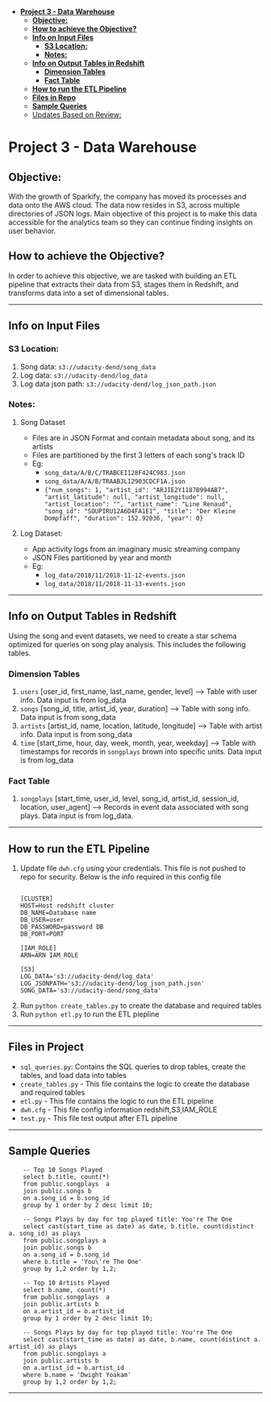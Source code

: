 

- [**Project 3 - Data Warehouse**](#project-3---data-warehouse)
  - [**Objective:**](#objective)
  - [**How to achieve the Objective?**](#how-to-achieve-the-objective)
  - [**Info on Input Files**](#info-on-input-files)
    - [**S3 Location:**](#s3-location)
    - [**Notes:**](#notes)
  - [**Info on Output Tables in Redshift**](#info-on-output-tables-in-redshift)
    - [**Dimension Tables** <br>](#dimension-tables-)
    - [**Fact Table** <br>](#fact-table-)
  - [**How to run the ETL Pipeline** <br>](#how-to-run-the-etl-pipeline-)
  - [**Files in Repo** <br>](#files-in-repo-)
  - [**Sample Queries** <br>](#sample-queries-)
  - [Updates Based on Review:](#updates-based-on-review)


# **Project 3 - Data Warehouse**

## **Objective:**
With the growth of Sparkify, the company has moved its processes and data onto the AWS cloud. The data now resides in S3, across multiple directories of JSON logs. Main objective of this project is to make this data accessible for the analytics team so they can continue finding insights on user behavior.

## **How to achieve the Objective?**
In order to achieve this objective, we are tasked with building an ETL pipeline that extracts their data from S3, stages them in Redshift, and transforms data into a set of dimensional tables.

---
## **Info on Input Files**

###  **S3 Location:**
1. Song data: `s3://udacity-dend/song_data`
2. Log data: `s3://udacity-dend/log_data`
3. Log data json path: `s3://udacity-dend/log_json_path.json`

###  **Notes:**
1. Song Dataset
    - Files are in JSON Format and contain metadata about song, and its artists
    - Files are partitioned by the first 3 letters of each song's track ID
    - Eg:
        - `song_data/A/B/C/TRABCEI128F424C983.json`
        - `song_data/A/A/B/TRAABJL12903CDCF1A.json`
        - `{"num_songs": 1, "artist_id": "ARJIE2Y1187B994AB7", "artist_latitude": null, "artist_longitude": null, "artist_location": "", "artist_name": "Line Renaud", "song_id": "SOUPIRU12A6D4FA1E1", "title": "Der Kleine Dompfaff", "duration": 152.92036, "year": 0}`

1. Log Dataset:
    - App activity logs from an imaginary music streaming company
    - JSON Files partitioned by year and month
    - Eg:
        - `log_data/2018/11/2018-11-12-events.json`
        - `log_data/2018/11/2018-11-13-events.json`
---
## **Info on Output Tables in Redshift**
Using the song and event datasets, we need to create a star schema optimized for queries on song play analysis. This includes the following tables.

### **Dimension Tables** <br>
1. `users` [user_id, first_name, last_name, gender, level] --> Table with user info. Data input is from log_data
2. `songs` [song_id, title, artist_id, year, duration] --> Table with song info. Data input is from song_data
3. `artists` [artist_id, name, location, latitude, longitude] --> Table with artist info. Data input is from song_data
4. `time` [start_time, hour, day, week, month, year, weekday] --> Table with timestamps for records in `songplays` brown into specific units. Data input is from log_data

### **Fact Table** <br>
1. `songplays` [start_time, user_id, level, song_id, artist_id, session_id, location, user_agent] --> Records in event data associated with song plays. Data input is from log_data.

---
## **How to run the ETL Pipeline** <br>
1. Update file `dwh.cfg` using your credentials. This file is not pushed to repo for security. Below is the info required in this config file
    ```

    [CLUSTER] 
    HOST=Host redshift cluster
    DB_NAME=Database name
    DB_USER=user
    DB_PASSWORD=password DB
    DB_PORT=PORT
    
    [IAM_ROLE]
    ARN=ARN IAM_ROLE

    [S3]
    LOG_DATA='s3://udacity-dend/log_data'
    LOG_JSONPATH='s3://udacity-dend/log_json_path.json'
    SONG_DATA='s3://udacity-dend/song_data'
    ```
3. Run `python create_tables.py` to create the database and required tables
4. Run `python etl.py` to run the ETL piepline 
   
---
## **Files in Project** <br>
- `sql_queries.py`: Contains the SQL queries to drop tables, create the tables, and load data into tables
- `create_tables.py` -  This file contains the logic to create the database and required tables
- `etl.py` - This file contains the logic to run the ETL pipeline
- `dwh.cfg` - This file config information redshift,S3,IAM_ROLE
- `test.py` - This file test output after ETL pipeline
---
## **Sample Queries** <br>
```
    -- Top 10 Songs Played
    select b.title, count(*) 
    from public.songplays  a
    join public.songs b
    on a.song_id = b.song_id
    group by 1 order by 2 desc limit 10;

    -- Songs Plays by day for top played title: You're The One
    select cast(start_time as date) as date, b.title, count(distinct a. song_id) as plays
    from public.songplays a
    join public.songs b
    on a.song_id = b.song_id
    where b.title = 'You\'re The One'
    group by 1,2 order by 1,2;

    -- Top 10 Artists Played
    select b.name, count(*) 
    from public.songplays  a
    join public.artists b
    on a.artist_id = b.artist_id
    group by 1 order by 2 desc limit 10;

    -- Songs Plays by day for top played title: You're The One
    select cast(start_time as date) as date, b.name, count(distinct a.  artist_id) as plays
    from public.songplays a
    join public.artists b
    on a.artist_id = b.artist_id
    where b.name = 'Dwight Yoakam'
    group by 1,2 order by 1,2;
```

---

